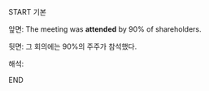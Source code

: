 START
기본

앞면:
The meeting was **attended** by 90% of shareholders.


뒷면:
그 회의에는 90%의 주주가 참석했다.


해석:


<!--ID: 1733134677975-->
END